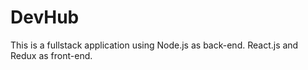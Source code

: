 # DevHub
This is a fullstack application using Node.js as back-end. React.js and Redux as front-end.

